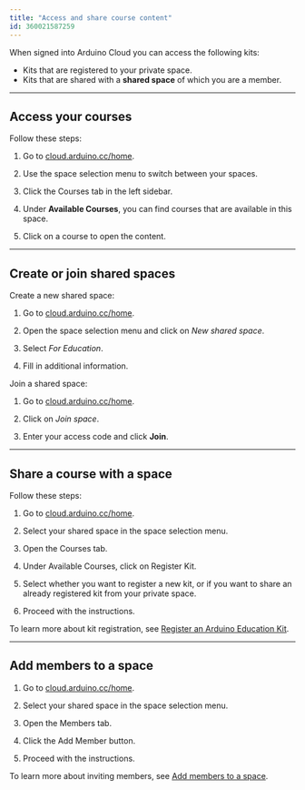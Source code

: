 ```yaml
---
title: "Access and share course content"
id: 360021587259
---
```


When signed into Arduino Cloud you can access the following kits:

* Kits that are registered to your private space.
* Kits that are shared with a **shared space** of which you are a member.

---

## Access your courses

Follow these steps:

1. Go to [cloud.arduino.cc/home](https://cloud.arduino.cc/home).

2. Use the space selection menu to switch between your spaces.

3. Click the Courses tab in the left sidebar.

4. Under **Available Courses**, you can find courses that are available in this space.

5. Click on a course to open the content.

---

## Create or join shared spaces

<a id="create-space"></a>

Create a new shared space:

1. Go to [cloud.arduino.cc/home](https://cloud.arduino.cc/home).

2. Open the space selection menu and click on _New shared space_.

3. Select _For Education_.

4. Fill in additional information.

Join a shared space:

1. Go to [cloud.arduino.cc/home](https://cloud.arduino.cc/home).

2. Click on _Join space_.

3. Enter your access code and click **Join**.

<!-- TODO: Instructions on how to join are included with the -->

---

## Share a course with a space

Follow these steps:

1. Go to [cloud.arduino.cc/home](https://cloud.arduino.cc/home).

2. Select your shared space in the space selection menu.

3. Open the Courses tab.

4. Under Available Courses, click on Register Kit.

5. Select whether you want to register a new kit, or if you want to share an already registered kit from your private space.

6. Proceed with the instructions.

To learn more about kit registration, see [Register an Arduino Education Kit](https://support.arduino.cc/hc/en-us/articles/4407393580818-Register-an-Arduino-Education-Kit).

---

## Add members to a space

1. Go to [cloud.arduino.cc/home](https://cloud.arduino.cc/home).

2. Select your shared space in the space selection menu.

3. Open the Members tab.

4. Click the Add Member button.

5. Proceed with the instructions.

To learn more about inviting members, see [Add members to a space](https://support.arduino.cc/hc/en-us/articles/360011787820-Add-members-to-a-space).
